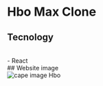 # Hbo Max Clone

## Tecnology
<br>
- React
<br>
## Website image
<br>

<img src="https://i.ibb.co/PxBYzCY/Hbo-Max-clone.png" alt="cape image Hbo">

<br>
